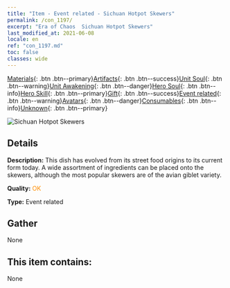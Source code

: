 ```yaml
---
title: "Item - Event related - Sichuan Hotpot Skewers"
permalink: /con_1197/
excerpt: "Era of Chaos  Sichuan Hotpot Skewers"
last_modified_at: 2021-06-08
locale: en
ref: "con_1197.md"
toc: false
classes: wide
---
```

 [Materials](/Items/){: .btn .btn--primary}[Artifacts](/Items/Artifacts/){: .btn .btn--success}[Unit Soul](/Items/UnitSoul/){: .btn .btn--warning}[Unit Awakening](/Items/UnitAwakening/){: .btn .btn--danger}[Hero Soul](/Items/HeroSoul/){: .btn .btn--info}[Hero Skill](/Items/HeroSkill/){: .btn .btn--primary}[Gift](/Items/Gift/){: .btn .btn--success}[Event related](/Items/Events/){: .btn .btn--warning}[Avatars](/Items/Avatars/){: .btn .btn--danger}[Consumables](/Items/Consumables/){: .btn .btn--info}[Unknown](/Items/Unknown/){: .btn .btn--primary}

 ![Sichuan Hotpot Skewers](/images/t/i_81521121.png)

## Details
 **Description:** This dish has evolved from its street food origins to its current form today. A wide assortment of ingredients can be placed onto the skewers, although the most popular skewers are of the avian giblet variety.

 **Quality:** <span style="color: #FF8C00">OK</span>

 **Type:** Event related

## Gather

  None

## This item contains:

  None

